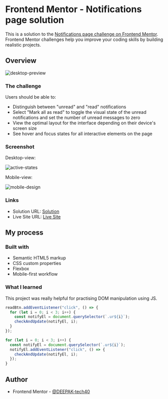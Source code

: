 # Frontend Mentor - Notifications page solution

This is a solution to the [Notifications page challenge on Frontend Mentor](https://www.frontendmentor.io/challenges/notifications-page-DqK5QAmKbC). Frontend Mentor challenges help you improve your coding skills by building realistic projects.

## Overview

![desktop-preview](https://user-images.githubusercontent.com/94350356/207114889-23451a12-91df-4696-8a82-b196c2230d00.jpg)


### The challenge

Users should be able to:

- Distinguish between "unread" and "read" notifications
- Select "Mark all as read" to toggle the visual state of the unread notifications and set the number of unread messages to zero
- View the optimal layout for the interface depending on their device's screen size
- See hover and focus states for all interactive elements on the page

### Screenshot

Desktop-view:

![active-states](https://user-images.githubusercontent.com/94350356/207114925-ba1bbb3d-4e71-4725-a87c-031cf8eb1132.jpg)

Mobile-view:

![mobile-design](https://user-images.githubusercontent.com/94350356/207114975-f44863eb-a47b-4142-af05-af2a8b370520.jpg)


### Links

- Solution URL: [Solution](https://www.frontendmentor.io/solutions/notifications-page-6w0CTFAYMc)
- Live Site URL: [Live Site](https://deepaktech40-notifications-page.netlify.app/)

## My process

### Built with

- Semantic HTML5 markup
- CSS custom properties
- Flexbox
- Mobile-first workflow

### What I learned

This project was really helpful for practising DOM manipulation using JS.

```js
readBtn.addEventListener("click", () => {
  for (let i = 0; i < 3; i++) {
    const notifyEl = document.querySelector(`.ur${i}`);
    checkAndUpdate(notifyEl, i);
  }
});

for (let i = 0; i < 3; i++) {
  const notifyEl = document.querySelector(`.ur${i}`);
  notifyEl.addEventListener("click", () => {
    checkAndUpdate(notifyEl, i);
  });
}
```

## Author

- Frontend Mentor - [@DEEPAK-tech40](https://www.frontendmentor.io/profile/DEEPAK-tech40)
